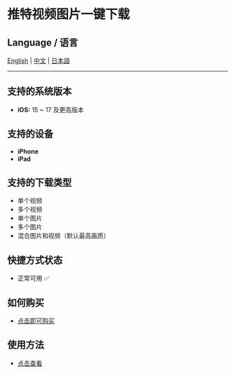 # 推特视频图片一键下载

## Language / 语言

[English](README.md) | [中文](README.zh.md) | [日本語](README.ja.md)

---
## 支持的系统版本
- **iOS:** 15 ~ 17 及更高版本
## 支持的设备
- **iPhone**
- **iPad**

## 支持的下载类型
- 单个视频
- 多个视频
- 单个图片
- 多个图片
- 混合图片和视频（默认最高画质）

## 快捷方式状态
- 正常可用 ✅
## 如何购买
- [点击即可购买](https://buymeacoffee.com/suxia/e/301327)
## 使用方法
- [点击查看](https://fengguo.pages.dev/pages/twitter-dl)
